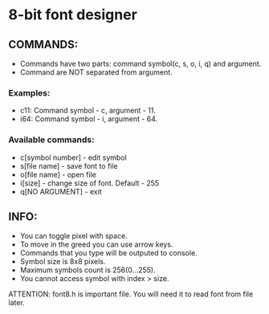 # 8-bit font designer

## COMMANDS:
* Commands have two parts: command symbol(c, s, o, i, q) and argument.
* Command are NOT separated from argument.
###	Examples:
* c11: Command symbol - c, argument - 11.
* i64: Command symbol - i, argument - 64.

### Available commands:
* c[symbol number] - edit symbol
* s[file name] - save font to file
* o[file name] - open file
* i[size] - change size of font. Default - 255
* q[NO ARGUMENT] - exit

## INFO:
* You can toggle pixel with space.
* To move in the greed you can use arrow keys.
* Commands that you type will be outputed to console.
* Symbol size is 8x8 pixels.
* Maximum symbols count is 256(0...255).
* You cannot access symbol with index > size.

 ATTENTION: font8.h is important file. You will need it to read font from file later.

